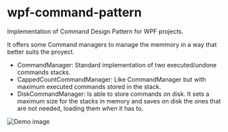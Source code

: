 # wpf-command-pattern

Implementation of Command Design Pattern for WPF projects.

It offers some Command managers to manage the memmory in a way that better suits the proyect. 
* CommandManager: Standard implementation of two executed/undone commands stacks.
* CappedCountCommandManager: Like CommandManager but with maximum executed commands stored in the stack.
* DiskCommandManager: Is able to store commands on disk. It sets a maximum size for the stacks in memory and saves on disk the ones that are not needed, loading them when it has to.

![Demo image]([Others/Demo.gif](https://github.com/dideldev/wpf-command-pattern/blob/main/Others/Demo.gif))
